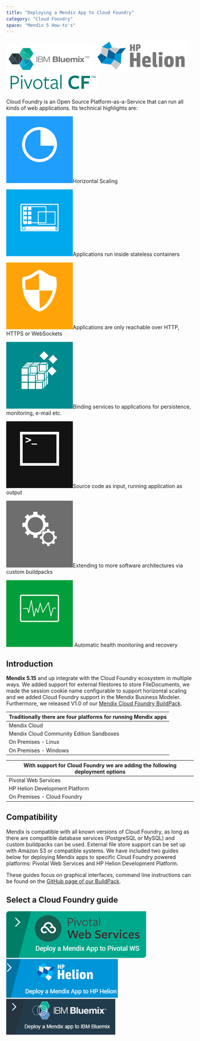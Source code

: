 ```yaml
---
title: "Deploying a Mendix App to Cloud Foundry"
category: "Cloud Foundry"
space: "Mendix 5 How-to's"
---
```


[![](attachments/18448647/19398951.png)](/howto6/Deploy+a+Mendix+App+to+IBM+Bluemix)
[![](attachments/18448647/19398952.png)](Deploying+a+Mendix+App+to+HP+Helion)
[![](attachments/18448647/19398954.png)](Deploying+a+Mendix+App+to+Pivotal)

Cloud Foundry is an Open Source Platform-as-a-Service that can run all kinds of web applications. Its technical highlights are:

![](attachments/18448647/18580565.png)Horizontal Scaling

![](attachments/18448647/18580559.png)Applications run inside stateless containers

![](attachments/18448647/18580563.png)Applications are only reachable over HTTP, HTTPS or WebSockets

![](attachments/18448647/18580562.png)Binding services to applications for persistence, monitoring, e-mail etc.

![](attachments/18448647/18580564.png)Source code as input, running application as output

![](attachments/18448647/18580558.png)Extending to more software architectures via custom buildpacks

![](attachments/18448647/18580560.png) Automatic health monitoring and recovery



## Introduction

**Mendix 5.15** and up integrate with the Cloud Foundry ecosystem in multiple ways. We added support for external filestores to store FileDocuments, we made the session cookie name configurable to support horizontal scaling and we added Cloud Foundry support in the Mendix Business Modeler. Furthermore, we released V1.0 of our [Mendix Cloud Foundry BuildPack](https://github.com/mendix/cf-mendix-buildpack).

<table><thead><tr><th class="blueheader confluenceTh">Traditionally there are four platforms for running Mendix apps</th></tr></thead><tbody><tr><td class="confluenceTd">Mendix Cloud</td></tr><tr><td class="confluenceTd">Mendix Cloud Community Edition Sandboxes</td></tr><tr><td class="confluenceTd">On Premises - Linux</td></tr><tr><td colspan="1" class="confluenceTd">On Premises - Windows</td></tr></tbody></table><table><thead><tr><th class="blueheader confluenceTh">With support for Cloud Foundry we are adding the following deployment options</th></tr></thead><tbody><tr><td class="confluenceTd">Pivotal Web Services</td></tr><tr><td class="confluenceTd">HP Helion Development Platform</td></tr><tr><td class="confluenceTd">On Premises - Cloud Foundry</td></tr></tbody></table>

## Compatibility

Mendix is compatible with all known versions of Cloud Foundry, as long as there are compatible database services (PostgreSQL or MySQL) and custom buildpacks can be used. External file store support can be set up with Amazon S3 or compatible systems. We have included two guides below for deploying Mendix apps to specific Cloud Foundry powered platforms: Pivotal Web Services and HP Helion Development Platform.

These guides focus on graphical interfaces, command line instructions can be found on the [GitHub page of our BuildPack](https://github.com/mendix/cf-mendix-buildpack).

## Select a Cloud Foundry guide

[![](attachments/18448647/18580546.png)](Deploying+a+Mendix+App+to+Pivotal)  [![](attachments/18448647/18580544.png)](Deploying+a+Mendix+App+to+HP+Helion)  [![](attachments/18448647/19398955.png)](/howto6/Deploy+a+Mendix+App+to+IBM+Bluemix)
